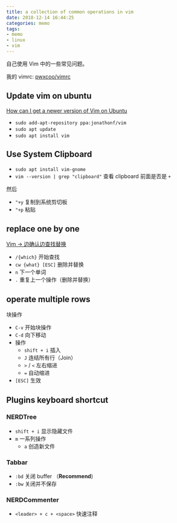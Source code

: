 ```yaml
---
title: a collection of common operations in vim
date: 2018-12-14 16:44:25
categories: memo
tags:
- memo
- linux
- vim
---
```


自己使用 Vim 中的一些常见问题。

我的 vimrc: [pwxcoo/vimrc](https://github.com/pwxcoo/vimrc)



## Update vim on ubuntu

[How can I get a newer version of Vim on Ubuntu](https://vi.stackexchange.com/questions/10817/how-can-i-get-a-newer-version-of-vim-on-ubuntu)

- `sudo add-apt-repository ppa:jonathonf/vim`
- `sudo apt update`
- `sudo apt install vim`


## Use System Clipboard

- `sudo apt install vim-gnome`
- `vim --version | grep "clipboard"` 查看 clipboard 前面是否是 `+`

然后

- `"+y` 复制到系统剪切板
- `"+p` 粘贴

## replace one by one

[Vim -> 边确认边查找替换](https://blog.csdn.net/feelang/article/details/38408875)

- `/{which}` 开始查找
- `cw {what} [ESC]` 删除并替换
- `n` 下一个单词
- `.` 重复上一个操作（删除并替换）

## operate multiple rows

块操作

- `C-v` 开始块操作
- `C-d` 向下移动
- 操作
    - `shift + i` 插入
    - `J` 连结所有行（Join）
    - `>` / `<` 左右缩进
    - `=` 自动缩进
- `[ESC]` 生效

## Plugins keyboard shortcut

### NERDTree

- `shift + i` 显示隐藏文件
- `m` 一系列操作
    - `a` 创造新文件

### Tabbar

- `:bd` 关闭 buffer （**Recommend**)
- `:bw` 关闭并不保存

### NERDCommenter

- `<leader> + c + <space>` 快速注释